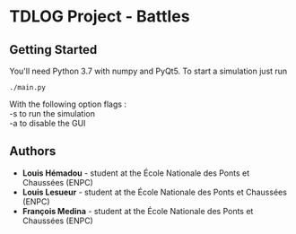 # TDLOG Project - Battles

## Getting Started

You'll need Python 3.7 with numpy and PyQt5. To start a simulation just run

```
./main.py
```
With the following option flags :<br>
-s to run the simulation<br>
-a to disable the GUI

## Authors


* **Louis Hémadou** - student at the École Nationale des Ponts et Chaussées (ENPC)
* **Louis Lesueur** - student at the École Nationale des Ponts et Chaussées (ENPC)
* **François Medina** - student at the École Nationale des Ponts et Chaussées (ENPC)

